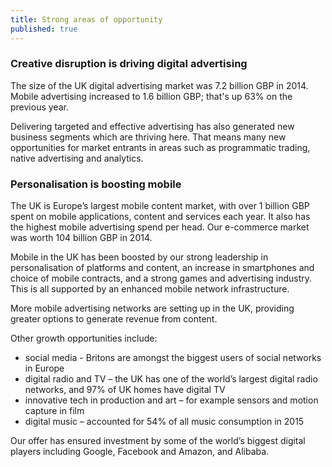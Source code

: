 ```yaml
---
title: Strong areas of opportunity
published: true
--- 
```

### Creative disruption is driving digital advertising

The size of the UK digital advertising market was 7.2 billion GBP in 2014. Mobile advertising increased to 1.6 billion GBP; that's up 63% on the previous year. 

Delivering targeted and effective advertising has also generated new business segments which are thriving here. That means many new opportunities for market entrants in areas such as programmatic trading, native advertising and analytics.

### Personalisation is boosting mobile

The UK is Europe’s largest mobile content market, with over 1 billion GBP spent on mobile applications, content and services each year.  It also has the highest mobile advertising spend per head. Our e-commerce market was worth 104 billion GBP in 2014. 

Mobile in the UK has been boosted by our strong leadership in personalisation of platforms and content, an increase in smartphones and choice of mobile contracts, and a strong games and advertising industry. This is all supported by an enhanced mobile network infrastructure.

More mobile advertising networks are setting up in the UK, providing greater options to generate revenue from content.

Other growth opportunities include: 
- social media - Britons are amongst the biggest users of social networks in Europe
- digital radio and TV – the UK has one of the world’s largest digital radio networks, and 97% of UK homes have digital TV
- innovative tech in production and art – for example sensors and motion capture in film
- digital music – accounted for 54% of all music consumption in 2015 

Our offer has ensured investment by some of the world’s biggest digital players including Google, Facebook and Amazon, and Alibaba.
